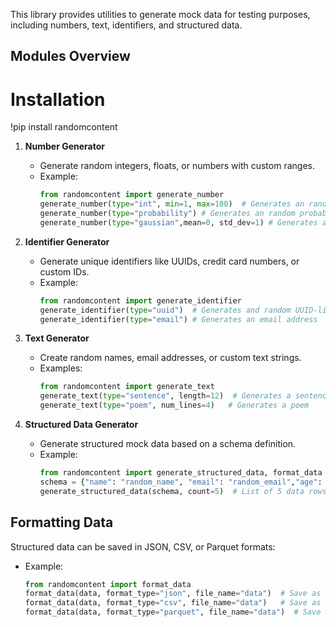 This library provides utilities to generate mock data for testing purposes, including numbers, text, identifiers, and structured data.

## Modules Overview

# **Installation**
!pip install randomcontent


1. **Number Generator**
   - Generate random integers, floats, or numbers with custom ranges.
   - Example:
     ```python
     from randomcontent import generate_number
     generate_number(type="int", min=1, max=100)  # Generates an random integer between 1 and 100
     generate_number(type="probability") # Generates an random probability between 0 and 1
     generate_number(type="gaussian",mean=0, std_dev=1) # Generates an random number from Gaussian distribution

     ```

2. **Identifier Generator**
   - Generate unique identifiers like UUIDs, credit card numbers, or custom IDs.
   - Example:
     ```python
     from randomcontent import generate_identifier
     generate_identifier(type="uuid")  # Generates and random UUID-like string
     generate_identifier(type="email") # Generates an email address

     ```

3. **Text Generator**
   - Create random names, email addresses, or custom text strings.
   - Examples:
     ```python
     from randomcontent import generate_text
     generate_text(type="sentence", length=12)  # Generates a sentence
     generate_text(type="poem", num_lines=4)   # Generates a poem
     ```

4. **Structured Data Generator**
   - Generate structured mock data based on a schema definition.
   - Example:
     ```python
     from randomcontent import generate_structured_data, format_data
     schema = {"name": "random_name", "email": "random_email","age": "random_int(min=18, max=60)"}
     generate_structured_data(schema, count=5)  # List of 5 data rows
     ```

## Formatting Data
Structured data can be saved in JSON, CSV, or Parquet formats:
- Example:
  ```python
  from randomcontent import format_data
  format_data(data, format_type="json", file_name="data")  # Save as data.json
  format_data(data, format_type="csv", file_name="data")   # Save as data.csv
  format_data(data, format_type="parquet", file_name="data")  # Save as data.parquet

